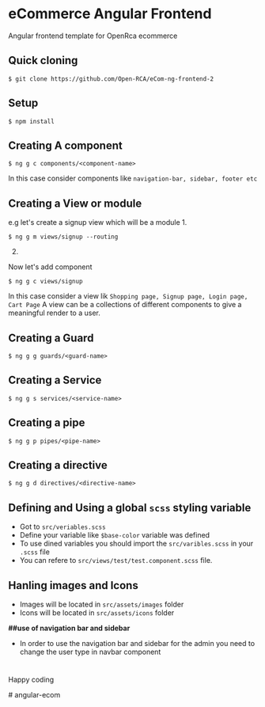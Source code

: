 eCommerce Angular Frontend
========================

Angular frontend template for OpenRca ecommerce

## Quick cloning

```
$ git clone https://github.com/Open-RCA/eCom-ng-frontend-2
```

## Setup

```
$ npm install
```
## Creating A component
```
$ ng g c components/<component-name>
```
In this case consider components like ```navigation-bar, sidebar, footer etc```

## Creating a View or module
e.g let's create a signup view which will be a module
1. 
```
$ ng g m views/signup --routing
```

2.  
Now let's add component
```
$ ng g c views/signup
```
In this case consider a view lik ```Shopping page, Signup page, Login page, Cart Page``` 
A view can be a collections of different components to give a meaningful render to a user.

## Creating a Guard
```
$ ng g g guards/<guard-name>
```

## Creating a Service
```
$ ng g s services/<service-name>
```

## Creating a pipe
```
$ ng g p pipes/<pipe-name>
```

## Creating a directive
```
$ ng g d directives/<directive-name>
```

## Defining and Using a global `scss` styling variable

- Got to ```src/veriables.scss```
- Define your variable like ```$base-color``` variable was defined
- To use dined variables you should import the ```src/varibles.scss``` in your ```.scss``` file
- You can refere to ```src/views/test/test.component.scss``` file.

## Hanling images and Icons

 - Images will be located in ``src/assets/images`` folder
 - Icons will be located in ``src/assets/icons`` folder
 
**##use of navigation bar and sidebar**

- In order to use the navigation bar and sidebar for the admin you need to change the user type in navbar component

<h1></h1>
<p>Happy coding</p>
# angular-ecom
